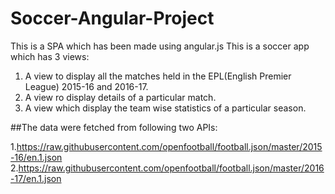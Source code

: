 # Soccer-Angular-Project
This is a SPA which has been made using angular.js
This is a soccer app which has 3 views:
1. A view to display all the matches held in the EPL(English Premier League)  2015-16 and 2016-17.
2. A view ro display details of a particular match.
3. A view which display the team wise statistics of a particular season.

##The data were fetched from following two APIs:

1.https://raw.githubusercontent.com/openfootball/football.json/master/2015-16/en.1.json
2.https://raw.githubusercontent.com/openfootball/football.json/master/2016-17/en.1.json
